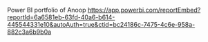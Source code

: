 Power BI portfolio of Anoop 
https://app.powerbi.com/reportEmbed?reportId=6a6581eb-63fd-40a6-b614-445544331e10&autoAuth=true&ctid=bc24186c-7475-4c6e-958a-882c3a6b9b0a
